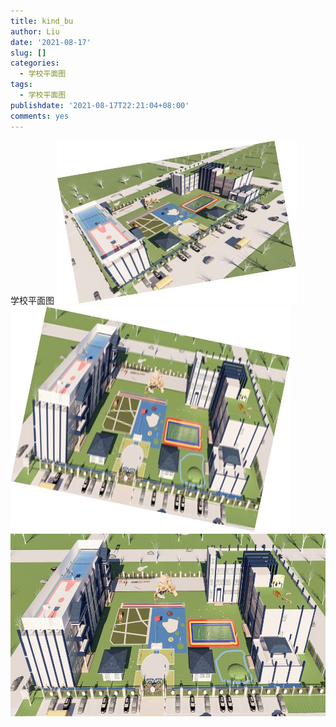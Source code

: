 ```yaml
---
title: kind_bu
author: Liu
date: '2021-08-17'
slug: []
categories:
  - 学校平面图
tags:
  - 学校平面图
publishdate: '2021-08-17T22:21:04+08:00'
comments: yes
---
```

学校平面图
![](images/jumbotron.jpg)
![](images/Picture2.jpg)
![](images/Picture3.jpg)